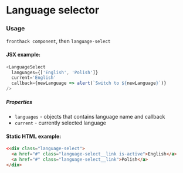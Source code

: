 # Language selector

### Usage

`fronthack component`, then `language-select`

#### JSX example:

```js
<LanguageSelect
  languages={['English', 'Polish']}
  current='English'
  callback={newLanguage => alert(`Switch to ${newLanguage}`)}
/>
```

##### Properties

* `languages` - objects that contains language name and callback
* `current` - currently selected language


#### Static HTML example:

```html
<<div class="language-select">
  <a href="#" class="language-select__link is-active">English</a>
  <a href="#" class="language-select__link">Polish</a>
</div>
```